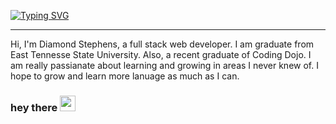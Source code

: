  [![Typing SVG](https://readme-typing-svg.herokuapp.com?color=%23B136F7&size=23&center=true&lines=Hi%2C+My+name+is+Diamond+Stephens;Welcome+to+my+GitHub+Profile)](https://git.io/typing-svg)
 
 
 -------
 <p>Hi, I'm Diamond Stephens, a full stack web developer. I am graduate from East Tennesse State University. Also, a recent graduate of Coding Dojo. I am really passianate about learning and growing in areas I never knew of. I hope to grow and learn more lanuage as much as I can. </p>
 
 

### hey there <img src="https://media.giphy.com/media/hvRJCLFzcasrR4ia7z/giphy.gif" width="25px">

<!--
**diamondste/diamondste** is a ✨ _special_ ✨ repository because its `README.md` (this file) appears on your GitHub profile.

Here are some ideas to get you started:

- 🔭 I’m currently working on ...
- 🌱 I’m currently learning ...
- 👯 I’m looking to collaborate on ...
- 🤔 I’m looking for help with ...
- 💬 Ask me about ...
- 📫 How to reach me: ...
- 😄 Pronouns: ...
- ⚡ Fun fact: ...
-->
